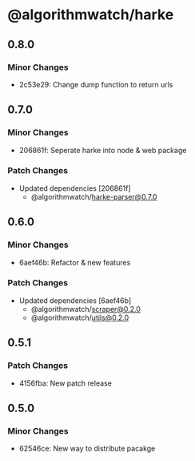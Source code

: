 # @algorithmwatch/harke

## 0.8.0

### Minor Changes

- 2c53e29: Change dump function to return urls

## 0.7.0

### Minor Changes

- 206861f: Seperate harke into node & web package

### Patch Changes

- Updated dependencies [206861f]
  - @algorithmwatch/harke-parser@0.7.0

## 0.6.0

### Minor Changes

- 6aef46b: Refactor & new features

### Patch Changes

- Updated dependencies [6aef46b]
  - @algorithmwatch/scraper@0.2.0
  - @algorithmwatch/utils@0.2.0

## 0.5.1

### Patch Changes

- 4156fba: New patch release

## 0.5.0

### Minor Changes

- 62546ce: New way to distribute pacakge

